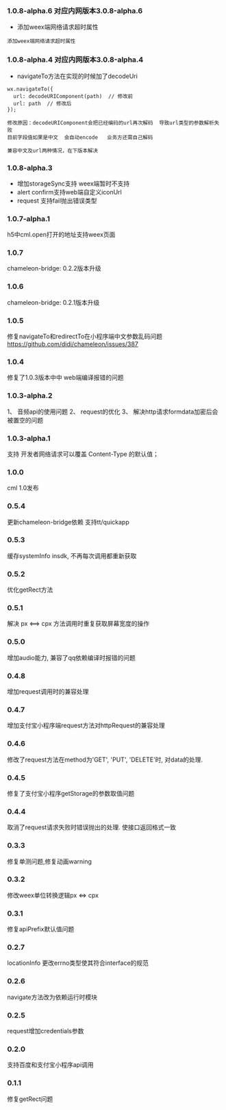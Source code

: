 ### 1.0.8-alpha.6    对应内网版本3.0.8-alpha.6
- 添加weex端网络请求超时属性 
```
添加weex端网络请求超时属性 
```
### 1.0.8-alpha.4    对应内网版本3.0.8-alpha.4
- navigateTo方法在实现的时候加了decodeUri
```
wx.navigateTo({
  url: decodeURIComponent(path)  // 修改前
  url: path  // 修改后
});

修改原因：decodeURIComponent会把已经编码的url再次解码  导致url类型的参数解析失败
目前字段值如果是中文  会自动encode   业务方还需自己解码

兼容中文及url两种情况，在下版本解决
```

### 1.0.8-alpha.3
- 增加storageSync支持  weex端暂时不支持
- alert confirm支持web端自定义iconUrl
- request 支持fail抛出错误类型

### 1.0.7-alpha.1
h5中cml.open打开的地址支持weex页面

### 1.0.7
chameleon-bridge: 0.2.2版本升级

### 1.0.6
chameleon-bridge: 0.2.1版本升级

### 1.0.5
修复navigateTo和redirectTo在小程序端中文参数乱码问题
https://github.com/didi/chameleon/issues/387

### 1.0.4
修复了1.0.3版本中中  web端编译报错的问题

### 1.0.3-alpha.2

1、 音频api的使用问题
2、 request的优化
3、 解决http请求formdata加密后会被置空的问题

### 1.0.3-alpha.1

支持 开发者网络请求可以覆盖 Content-Type 的默认值；
### 1.0.0
cml 1.0发布

### 0.5.4
更新chameleon-bridge依赖 支持tt/quickapp

### 0.5.3
缓存systemInfo insdk, 不再每次调用都重新获取

### 0.5.2
优化getRect方法

### 0.5.1
解决 px <==> cpx 方法调用时重复获取屏幕宽度的操作

### 0.5.0
增加audio能力, 兼容了qq依赖编译时报错的问题

### 0.4.8
增加request调用时的兼容处理

### 0.4.7
增加支付宝小程序端request方法对httpRequest的兼容处理

### 0.4.6
修改了request方法在method为'GET', 'PUT', 'DELETE'时, 对data的处理.

### 0.4.5
修复了支付宝小程序getStorage的参数取值问题

### 0.4.4
取消了request请求失败时错误抛出的处理. 使接口返回格式一致

### 0.3.3
修复单测问题,修复动画warning

### 0.3.2
修改weex单位转换逻辑px <=> cpx

### 0.3.1
修复apiPrefix默认值问题

### 0.2.7
locationInfo 更改errno类型使其符合interface的规范

### 0.2.6
navigate方法改为依赖运行时模块

### 0.2.5 
request增加credentials参数

### 0.2.0
支持百度和支付宝小程序api调用

### 0.1.1
修复getRect问题
